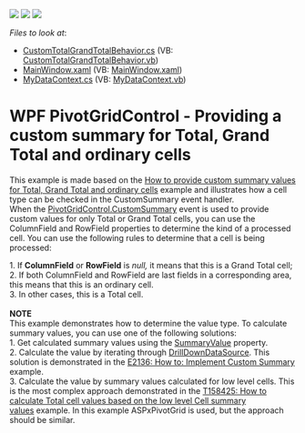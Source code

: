 <!-- default badges list -->
![](https://img.shields.io/endpoint?url=https://codecentral.devexpress.com/api/v1/VersionRange/128579057/17.1.5%2B)
[![](https://img.shields.io/badge/Open_in_DevExpress_Support_Center-FF7200?style=flat-square&logo=DevExpress&logoColor=white)](https://supportcenter.devexpress.com/ticket/details/T555636)
[![](https://img.shields.io/badge/📖_How_to_use_DevExpress_Examples-e9f6fc?style=flat-square)](https://docs.devexpress.com/GeneralInformation/403183)
<!-- default badges end -->
<!-- default file list -->
*Files to look at*:

* [CustomTotalGrandTotalBehavior.cs](./CS/WpfApplication1/CustomTotalGrandTotalBehavior.cs) (VB: [CustomTotalGrandTotalBehavior.vb](./VB/WpfApplication1/CustomTotalGrandTotalBehavior.vb))
* [MainWindow.xaml](./CS/WpfApplication1/MainWindow.xaml) (VB: [MainWindow.xaml](./VB/WpfApplication1/MainWindow.xaml))
* [MyDataContext.cs](./CS/WpfApplication1/MyDataContext.cs) (VB: [MyDataContext.vb](./VB/WpfApplication1/MyDataContext.vb))
<!-- default file list end -->
# WPF PivotGridControl - Providing a custom summary for Total, Grand Total and ordinary cells


<p>This example is made based on the <a href="https://www.devexpress.com/Support/Center/p/E2592">How to provide custom summary values for Total, Grand Total and ordinary cells</a> example and illustrates how a cell type can be checked in the CustomSummary event handler. <br>When the <a href="https://documentation.devexpress.com/#WPF/DevExpressXpfPivotGridPivotGridControl_CustomSummarytopic">PivotGridControl.CustomSummary</a> event is used to provide custom values for only Total or Grand Total cells, you can use the ColumnField and RowField properties to determine the kind of a processed cell. You can use the following rules to determine that a cell is being processed:</p>
<p>1. If <strong>ColumnField</strong> or <strong>RowField</strong> is <em>null, </em>it means that this is a Grand Total cell;<br>2. If both ColumnField and RowField are last fields in a corresponding area, this means that this is an ordinary cell.<br>3. In other cases, this is a Total cell.<br><br><strong>NOTE</strong><br>This example demonstrates how to determine the value type. To calculate summary values, you can use one of the following solutions:<br>1. Get calculated summary values using the <a href="https://documentation.devexpress.com/WPF/DevExpress.Xpf.PivotGrid.PivotCustomSummaryEventArgs.SummaryValue.property">SummaryValue</a> property.<br>2. Calculate the value by iterating through <a href="https://documentation.devexpress.com/WPF/DevExpress.Xpf.PivotGrid.PivotCustomSummaryEventArgs.CreateDrillDownDataSource.method">DrillDownDataSource</a>. This solution is demonstrated in the <a href="https://www.devexpress.com/Support/Center/p/E2136">E2136: How to: Implement Custom Summary</a> example.<br>3. Calculate the value by summary values calculated for low level cells. This is the most complex approach demonstrated in the <a href="https://www.devexpress.com/Support/Center/p/T158425">T158425: How to calculate Total cell values based on the low level Cell summary values</a> example. In this example ASPxPivotGrid is used, but the approach should be similar. </p>

<br/>


